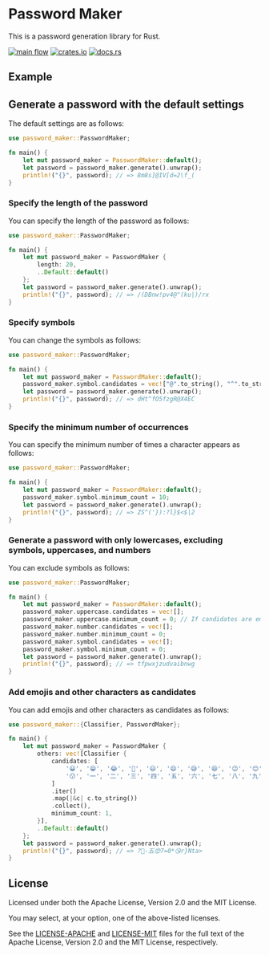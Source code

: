 # Password Maker

This is a password generation library for Rust.

[![main flow](https://github.com/yutotnh/mkpw/actions/workflows/main.yml/badge.svg)](https://github.com/yutotnh/mkpw/actions/workflows/main.yml)
[![crates.io](https://img.shields.io/crates/v/password-maker.svg)](https://crates.io/crates/password-maker)
[![docs.rs](https://docs.rs/password-maker/badge.svg)](https://docs.rs/password-maker)

## Example

## Generate a password with the default settings

The default settings are as follows:

```rust
use password_maker::PasswordMaker;

fn main() {
    let mut password_maker = PasswordMaker::default();
    let password = password_maker.generate().unwrap();
    println!("{}", password); // => 8m8s]@IV[d=2\f_(
}
```

### Specify the length of the password

You can specify the length of the password as follows:

```rust
use password_maker::PasswordMaker;

fn main() {
    let mut password_maker = PasswordMaker {
        length: 20,
        ..Default::default()
    };
    let password = password_maker.generate().unwrap();
    println!("{}", password); // => /(DBnw!pv4@"(ku|)/rx
}
```

### Specify symbols

You can change the symbols as follows:

```rust
use password_maker::PasswordMaker;

fn main() {
    let mut password_maker = PasswordMaker::default();
    password_maker.symbol.candidates = vec!["@".to_string(), "^".to_string()];
    let password = password_maker.generate().unwrap();
    println!("{}", password); // => dHt^fO5fzgR@X4EC
}
```

### Specify the minimum number of occurrences

You can specify the minimum number of times a character appears as follows:

```rust
use password_maker::PasswordMaker;

fn main() {
    let mut password_maker = PasswordMaker::default();
    password_maker.symbol.minimum_count = 10;
    let password = password_maker.generate().unwrap();
    println!("{}", password); // => ZS^('}):?l}$<$|2
}
```

### Generate a password with only lowercases, excluding symbols, uppercases, and numbers

You can exclude symbols as follows:

```rust
use password_maker::PasswordMaker;

fn main() {
    let mut password_maker = PasswordMaker::default();
    password_maker.uppercase.candidates = vec![];
    password_maker.uppercase.minimum_count = 0; // If candidates are empty, min must be 0, otherwise it will result in an error
    password_maker.number.candidates = vec![];
    password_maker.number.minimum_count = 0;
    password_maker.symbol.candidates = vec![];
    password_maker.symbol.minimum_count = 0;
    let password = password_maker.generate().unwrap();
    println!("{}", password); // => tfpwxjzudvaibnwg
}
```

### Add emojis and other characters as candidates

You can add emojis and other characters as candidates as follows:

```rust
use password_maker::{Classifier, PasswordMaker};

fn main() {
    let mut password_maker = PasswordMaker {
        others: vec![Classifier {
            candidates: [
                '😀', '😁', '😂', '🤣', '😃', '😄', '😅', '😆', '😉', '😊', '😋', '😎', '😍', '😘',
                '😗', '一', '二', '三', '四', '五', '六', '七', '八', '九', '十',
            ]
            .iter()
            .map(|&c| c.to_string())
            .collect(),
            minimum_count: 1,
        }],
        ..Default::default()
    };
    let password = password_maker.generate().unwrap();
    println!("{}", password); // => ?🤣-五😍7=0*😘r}Nta>
}
```

## License

Licensed under both the Apache License, Version 2.0 and the MIT License.

You may select, at your option, one of the above-listed licenses.

See the [LICENSE-APACHE](./LICENSE-APACHE) and [LICENSE-MIT](./LICENSE-MIT) files for the full text of the Apache License, Version 2.0 and the MIT License, respectively.
